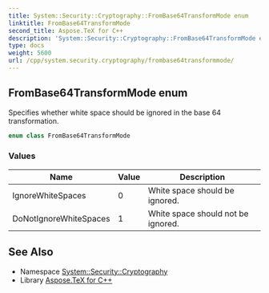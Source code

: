 ```yaml
---
title: System::Security::Cryptography::FromBase64TransformMode enum
linktitle: FromBase64TransformMode
second_title: Aspose.TeX for C++
description: 'System::Security::Cryptography::FromBase64TransformMode enum. Specifies whether white space should be ignored in the base 64 transformation in C++.'
type: docs
weight: 5600
url: /cpp/system.security.cryptography/frombase64transformmode/
---
```

## FromBase64TransformMode enum


Specifies whether white space should be ignored in the base 64 transformation.

```cpp
enum class FromBase64TransformMode
```

### Values

| Name | Value | Description |
| --- | --- | --- |
| IgnoreWhiteSpaces | 0 | White space should be ignored. |
| DoNotIgnoreWhiteSpaces | 1 | White space should not be ignored. |

## See Also

* Namespace [System::Security::Cryptography](../)
* Library [Aspose.TeX for C++](../../)
